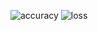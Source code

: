 ![accuracy](https://github.com/ArsalMirza007/CNN-s-with-Cats-and-Dogs-Datasets/assets/121928372/dcf26805-3c7a-49ea-abb3-87a96597566e)
![loss](https://github.com/ArsalMirza007/CNN-s-with-Cats-and-Dogs-Datasets/assets/121928372/6d98c7ca-451a-4568-b358-457220109b06)
